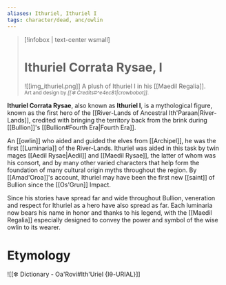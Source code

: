 ```yaml
---
aliases: Ithuriel, Ithuriel I
tags: character/dead, anc/owlin
---
```

>[!infobox | text-center wsmall]
># Ithuriel Corrata Rysae, I
>![[img_ithuriel.png]]
>A plush of Ithuriel I in his [[Maedil Regalia]].<br><small>Art and design by *[[✼ Credits#^e4ec81|crowbobot]]*.</small>


**Ithuriel Corrata Rysae**, also known as **Ithuriel I**, is a mythological figure, known as the first hero of the [[River-Lands of Ancestral Ith'Paraan|River-Lands]], credited with bringing the territory back from the brink during [[Bullion]]'s [[Bullion#Fourth Era|Fourth Era]]. 

An [[owlin]] who aided and guided the elves from [[Archipel]], he was the first [[Luminaria]] of the River-Lands. Ithuriel was aided in this task by twin mages [[Aedil Rysae|Aedil]] and [[Maedil Rysae]], the latter of whom was his consort, and by many other varied characters that help form the foundation of many cultural origin myths throughout the region. By [[Amad'Oroa]]'s account, Ithuriel may have been the first new [[saint]] of Bullion since the [[Os'Grun]] Impact.

Since his stories have spread far and wide throughout Bullion, veneration and respect for Ithuriel as a hero have also spread as far. Each luminaria now bears his name in honor and thanks to his legend, with the [[Maedil Regalia]] especially designed to convey the power and symbol of the wise owlin to its wearer.

# Etymology
![[✼ Dictionary - Oa'Rovi#Ith'Uriel {Iθ-URIAL}]]